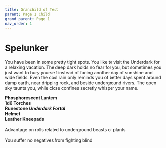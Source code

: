 ```yaml
---
title: Granchild of Test
parent: Page 1 Child
grand_parent: Page 1
nav_order: 1
---
```

# Spelunker

You have been in some pretty tight spots. You like to visit the Underdark for a relaxing vacation. The deep dark holds no fear for you, but sometimes you just want to bury yourself instead of facing another day of sunshine and wide fields. Even the cool rain only reminds you of better days spent around damp earth, near dripping rock, and beside underground rivers. The open sky taunts you, while close confines secretly whisper your name.

**Phosphorescent Lantern** <br>
**1d6 Torches**<br>
**Runestone *Underdark Portal***<br>
**Helmet**<br>
**Leather Kneepads**
<br>
<br>
Advantage on rolls related to underground beasts or plants<br>
<br>
You suffer no negatives from fighting blind
